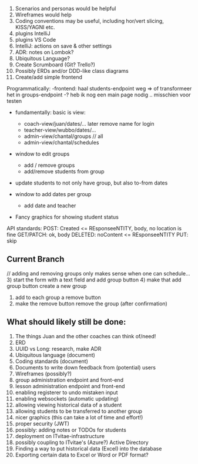 1) Scenarios and personas would be helpful
2) Wireframes would help
3) Coding conventions may be useful, including hor/vert slicing, KISS/YAGNI etc.
4) plugins IntelliJ
5) plugins VS Code
6) IntelliJ: actions on save & other settings
7) ADR: notes on Lombok?
8) Ubiquitous Language?
9) Create Scrumboard (Git? Trello?)
10) Possibly ERDs and/or DDD-like class diagrams
11) Create/add simple frontend

Programmatically:
-frontend: haal students-endpoint weg => of transformeer het in
groups-endpoint
-? heb ik nog een main page nodig .. misschien voor testen

- fundamentally: basic is view:
    - coach-view/juan/dates/... later remove name for login
    - teacher-view/wubbo/dates/...
    - admin-view/chantal/groups // all
    - admin-view/chantal/schedules
- window to edit groups
    - add / remove groups
    - add/remove students from group
- update students to not only have group, but also to-from dates
- window to add dates per group
    - add date and teacher

- Fancy graphics for showing student status

API standards:
POST: Created <= REsponseeNTITY, body, no location is fine
GET/PATCH: ok, body
DELETED: noContent <= REsponseeNTITY
PUT: skip

## Current Branch
// adding and removing groups only makes sense when one can schedule...
3) start the form with a text field and add group button
4) make that add group button create a new group
1) add to each group a remove button
2) make the remove button remove the group (after confirmation)


## What should likely still be done:

1) The things Juan and the other coaches can think of/need!
2) ERD
3) UUID vs Long: research, make ADR
4) Ubiquitous language (document)
5) Coding standards (document)
6) Documents to write down feedback from (potential) users
7) Wireframes (possibly?)
8) group administration endpoint and front-end
9) lesson administration endpoint and front-end
10) enabling registerer to undo mistaken input
11) enabling websockets (automatic updating)
12) allowing viewing historical data of a student
13) allowing students to be transferred to another group
14) nicer graphics (this can take a lot of time and effort!)
15) proper security (JWT)
16) possibly: adding notes or TODOs for students
17) deployment on ITvitae-infrastructure
18) possibly coupling to ITvitae's (Azure?) Active Directory
19) Finding a way to put historical data (Excel) into the database
20) Exporting certain data to Excel or Word or PDF format?